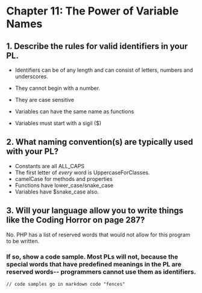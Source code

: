 # Chapter 11: The Power of Variable Names

## 1. Describe the rules for valid identifiers in your PL.

* Identifiers can be of any length and can consist of letters, numbers and underscores.


 * They cannot begin with a number.
* They are case sensitive
* Variables can have the same name as functions
* Variables must start with a sigil ($)

## 2. What naming convention(s) are typically used with your PL?

* Constants are all ALL_CAPS
* The first letter of *every* word is UppercaseForClasses.
* camelCase for methods and properties
* Functions have lower_case/snake_case
* Variables have $snake_case also.

## 3. Will your language allow you to write things like the Coding Horror on page 287? 

No. PHP has a list of reserved words that would not allow for this program to be written.

### If so, show a code sample. Most PLs will not, because the special words that have predefined meanings in the PL are **reserved words**-- programmers cannot use them as identifiers.

```
// code samples go in markdown code "fences"
```
